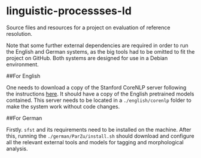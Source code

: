 # linguistic-processses-ld
Source files and resources for a project on evaluation of reference resolution.

Note that some further external dependencies are required in order to run the English and German systems, as the big tools had to be omitted to fit the project on GitHub. Both systems are designed for use in a Debian environment.

##For English

One needs to download a copy of the Stanford CoreNLP server following the instructions [here](https://stanfordnlp.github.io/CoreNLP/download.html). It should have a copy of the English pretrained models contained. This server needs to be located in a `./english/corenlp` folder to make the system work without code changes.

##For German

Firstly. `sfst` and its requirements need to be installed on the machine. After this, running the `./german/ParZu/install.sh` should download and configure all the relevant external tools and models for tagging and morphological analysis.